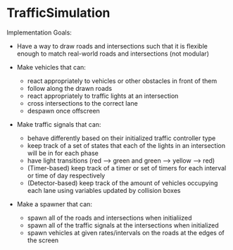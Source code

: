 # TrafficSimulation

Implementation Goals:
  - Have a way to draw roads and intersections such that it is flexible enough to match real-world roads and intersections (not modular)

  - Make vehicles that can:
    + react appropriately to vehicles or other obstacles in front of them
    + follow along the drawn roads
    + react appropriately to traffic lights at an intersection
    + cross intersections to the correct lane
    + despawn once offscreen

  - Make traffic signals that can:
    + behave differently based on their initialized traffic controller type
    + keep track of a set of states that each of the lights in an intersection will be in for each phase
    + have light transitions (red --> green and green --> yellow --> red)
    + (Timer-based) keep track of a timer or set of timers for each interval or time of day respectively
    + (Detector-based) keep track of the amount of vehicles occupying each lane using variables updated by collision boxes
   
  - Make a spawner that can:
    + spawn all of the roads and intersections when initialiized
    + spawn all of the traffic signals at the intersections when initialized
    + spawn vehicles at given rates/intervals on the roads at the edges of the screen
    
